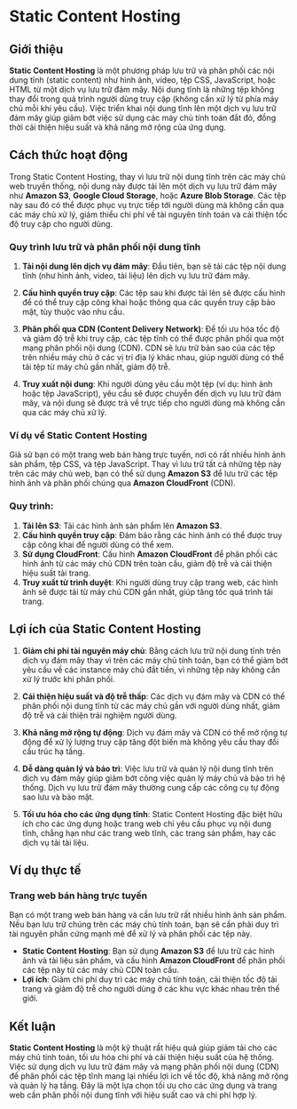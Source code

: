 # Static Content Hosting

## Giới thiệu

**Static Content Hosting** là một phương pháp lưu trữ và phân phối các nội dung tĩnh (static content) như hình ảnh, video, tệp CSS, JavaScript, hoặc HTML từ một dịch vụ lưu trữ đám mây. Nội dung tĩnh là những tệp không thay đổi trong quá trình người dùng truy cập (không cần xử lý từ phía máy chủ mỗi khi yêu cầu). Việc triển khai nội dung tĩnh lên một dịch vụ lưu trữ đám mây giúp giảm bớt việc sử dụng các máy chủ tính toán đắt đỏ, đồng thời cải thiện hiệu suất và khả năng mở rộng của ứng dụng.

## Cách thức hoạt động

Trong Static Content Hosting, thay vì lưu trữ nội dung tĩnh trên các máy chủ web truyền thống, nội dung này được tải lên một dịch vụ lưu trữ đám mây như **Amazon S3**, **Google Cloud Storage**, hoặc **Azure Blob Storage**. Các tệp này sau đó có thể được phục vụ trực tiếp tới người dùng mà không cần qua các máy chủ xử lý, giảm thiểu chi phí về tài nguyên tính toán và cải thiện tốc độ truy cập cho người dùng.

### Quy trình lưu trữ và phân phối nội dung tĩnh

1. **Tải nội dung lên dịch vụ đám mây**: Đầu tiên, bạn sẽ tải các tệp nội dung tĩnh (như hình ảnh, video, tài liệu) lên dịch vụ lưu trữ đám mây.
   
2. **Cấu hình quyền truy cập**: Các tệp sau khi được tải lên sẽ được cấu hình để có thể truy cập công khai hoặc thông qua các quyền truy cập bảo mật, tùy thuộc vào nhu cầu.

3. **Phân phối qua CDN (Content Delivery Network)**: Để tối ưu hóa tốc độ và giảm độ trễ khi truy cập, các tệp tĩnh có thể được phân phối qua một mạng phân phối nội dung (CDN). CDN sẽ lưu trữ bản sao của các tệp trên nhiều máy chủ ở các vị trí địa lý khác nhau, giúp người dùng có thể tải tệp từ máy chủ gần nhất, giảm độ trễ.

4. **Truy xuất nội dung**: Khi người dùng yêu cầu một tệp (ví dụ: hình ảnh hoặc tệp JavaScript), yêu cầu sẽ được chuyển đến dịch vụ lưu trữ đám mây, và nội dung sẽ được trả về trực tiếp cho người dùng mà không cần qua các máy chủ xử lý.

### Ví dụ về Static Content Hosting

Giả sử bạn có một trang web bán hàng trực tuyến, nơi có rất nhiều hình ảnh sản phẩm, tệp CSS, và tệp JavaScript. Thay vì lưu trữ tất cả những tệp này trên các máy chủ web, bạn có thể sử dụng **Amazon S3** để lưu trữ các tệp hình ảnh và phân phối chúng qua **Amazon CloudFront** (CDN).

### Quy trình:

1. **Tải lên S3**: Tải các hình ảnh sản phẩm lên **Amazon S3**.
2. **Cấu hình quyền truy cập**: Đảm bảo rằng các hình ảnh có thể được truy cập công khai để người dùng có thể xem.
3. **Sử dụng CloudFront**: Cấu hình **Amazon CloudFront** để phân phối các hình ảnh từ các máy chủ CDN trên toàn cầu, giảm độ trễ và cải thiện hiệu suất tải trang.
4. **Truy xuất từ trình duyệt**: Khi người dùng truy cập trang web, các hình ảnh sẽ được tải từ máy chủ CDN gần nhất, giúp tăng tốc quá trình tải trang.

## Lợi ích của Static Content Hosting

1. **Giảm chi phí tài nguyên máy chủ**: Bằng cách lưu trữ nội dung tĩnh trên dịch vụ đám mây thay vì trên các máy chủ tính toán, bạn có thể giảm bớt yêu cầu về các instance máy chủ đắt tiền, vì những tệp này không cần xử lý trước khi phân phối.

2. **Cải thiện hiệu suất và độ trễ thấp**: Các dịch vụ đám mây và CDN có thể phân phối nội dung tĩnh từ các máy chủ gần với người dùng nhất, giảm độ trễ và cải thiện trải nghiệm người dùng.

3. **Khả năng mở rộng tự động**: Dịch vụ đám mây và CDN có thể mở rộng tự động để xử lý lượng truy cập tăng đột biến mà không yêu cầu thay đổi cấu trúc hạ tầng.

4. **Dễ dàng quản lý và bảo trì**: Việc lưu trữ và quản lý nội dung tĩnh trên dịch vụ đám mây giúp giảm bớt công việc quản lý máy chủ và bảo trì hệ thống. Dịch vụ lưu trữ đám mây thường cung cấp các công cụ tự động sao lưu và bảo mật.

5. **Tối ưu hóa cho các ứng dụng tĩnh**: Static Content Hosting đặc biệt hữu ích cho các ứng dụng hoặc trang web chỉ yêu cầu phục vụ nội dung tĩnh, chẳng hạn như các trang web tĩnh, các trang sản phẩm, hay các dịch vụ tải tài liệu.

## Ví dụ thực tế

### Trang web bán hàng trực tuyến

Bạn có một trang web bán hàng và cần lưu trữ rất nhiều hình ảnh sản phẩm. Nếu bạn lưu trữ chúng trên các máy chủ tính toán, bạn sẽ cần phải duy trì tài nguyên phần cứng mạnh mẽ để xử lý và phân phối các tệp này.

- **Static Content Hosting**: Bạn sử dụng **Amazon S3** để lưu trữ các hình ảnh và tài liệu sản phẩm, và cấu hình **Amazon CloudFront** để phân phối các tệp này từ các máy chủ CDN toàn cầu.
- **Lợi ích**: Giảm chi phí duy trì các máy chủ tính toán, cải thiện tốc độ tải trang và giảm độ trễ cho người dùng ở các khu vực khác nhau trên thế giới.

## Kết luận

**Static Content Hosting** là một kỹ thuật rất hiệu quả giúp giảm tải cho các máy chủ tính toán, tối ưu hóa chi phí và cải thiện hiệu suất của hệ thống. Việc sử dụng dịch vụ lưu trữ đám mây và mạng phân phối nội dung (CDN) để phân phối các tệp tĩnh mang lại nhiều lợi ích về tốc độ, khả năng mở rộng và quản lý hạ tầng. Đây là một lựa chọn tối ưu cho các ứng dụng và trang web cần phân phối nội dung tĩnh với hiệu suất cao và chi phí hợp lý.